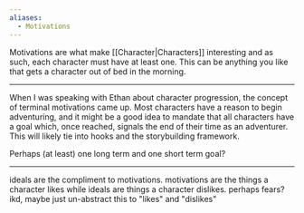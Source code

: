 ```yaml
---
aliases:
  - Motivations
---
```

Motivations are what make [[Character|Characters]] interesting and as such, each character must have at least one. This can be anything you like that gets a character out of bed in the morning.

---

When I was speaking with Ethan about character progression, the concept of terminal motivations came up. Most characters have a reason to begin adventuring, and it might be a good idea to mandate that all characters have a goal which,  once reached, signals the end of their time as an adventurer. This will likely tie into hooks and the storybuilding framework.

Perhaps (at least) one long term and one short term goal?

---

ideals are the compliment to motivations. motivations are the things a character likes while ideals are things a character dislikes. perhaps fears? ikd, maybe just un-abstract this to "likes" and "dislikes"  